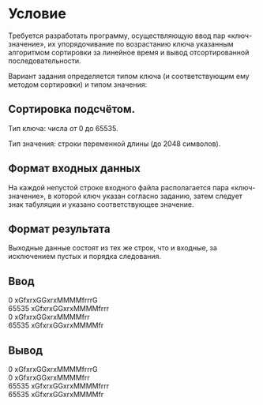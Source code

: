 # Условие
Требуется разработать программу, осуществляющую ввод пар «ключ-значение», их упорядочивание по возрастанию ключа указанным алгоритмом сортировки за линейное время и вывод отсортированной последовательности.

Вариант задания определяется типом ключа (и соответствующим ему методом сортировки) и типом значения:

## Сортировка подсчётом.

Тип ключа: числа от 0 до 65535.

Тип значения: строки переменной длины (до 2048 символов).

## Формат входных данных
На каждой непустой строке входного файла располагается пара «ключ-значение», в которой ключ указан согласно заданию, затем следует знак табуляции и указано соответствующее значение.

## Формат результата
Выходные данные состоят из тех же строк, что и входные, за исключением пустых и порядка следования.

## Ввод
0 xGfxrxGGxrxMMMMfrrrG   
65535 xGfxrxGGxrxMMMMfrrr   
0 xGfxrxGGxrxMMMMfrr   
65535 xGfxrxGGxrxMMMMfr

## Вывод
0  xGfxrxGGxrxMMMMfrrrG   
0 xGfxrxGGxrxMMMMfrr   
65535 xGfxrxGGxrxMMMMfrrr   
65535 xGfxrxGGxrxMMMMfr
